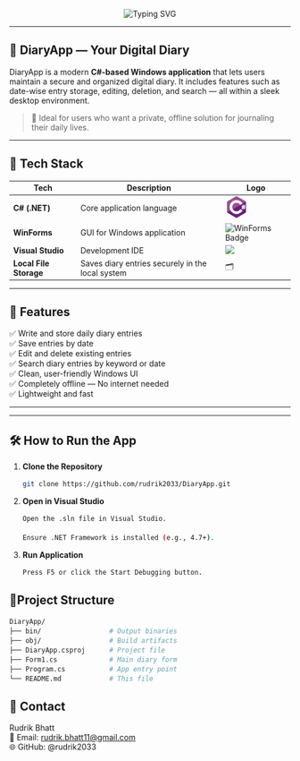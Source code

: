 <p align="center">
  <img src="https://readme-typing-svg.herokuapp.com?font=Fira+Code&weight=600&size=24&duration=4000&pause=500&color=00C6FF&center=true&vCenter=true&width=435&lines=Welcome+to+DiaryApp+%F0%9F%93%9D;" alt="Typing SVG" />
</p>

---

## 📘 DiaryApp — Your Digital Diary

DiaryApp is a modern **C#-based Windows application** that lets users maintain a secure and organized digital diary. It includes features such as date-wise entry storage, editing, deletion, and search — all within a sleek desktop environment.

> 🎯 Ideal for users who want a private, offline solution for journaling their daily lives.

---

## 🚀 Tech Stack

| Tech | Description | Logo |
|------|-------------|------|
| **C# (.NET)** | Core application language | <img src="https://raw.githubusercontent.com/devicons/devicon/master/icons/csharp/csharp-original.svg" width="40" /> |
| **WinForms** | GUI for Windows application | ![WinForms Badge](https://img.shields.io/badge/WinForms-.NET%20UI-blue?logo=windows) |
| **Visual Studio** | Development IDE | <img src="https://upload.wikimedia.org/wikipedia/commons/2/2c/Visual_Studio_Icon_2022.svg" width="40" /> |
| **Local File Storage** | Saves diary entries securely in the local system | 🗂️ |

---

## 🧩 Features

✅ Write and store daily diary entries  
✅ Save entries by date  
✅ Edit and delete existing entries  
✅ Search diary entries by keyword or date  
✅ Clean, user-friendly Windows UI  
✅ Completely offline — No internet needed  
✅ Lightweight and fast

---

---

## 🛠️ How to Run the App

1. **Clone the Repository**
   ```bash
   git clone https://github.com/rudrik2033/DiaryApp.git

   ```
2. **Open in Visual Studio**
   ```bash
   Open the .sln file in Visual Studio.
   
   Ensure .NET Framework is installed (e.g., 4.7+).
   ```
3. **Run Application**
   ```bash
   Press F5 or click the Start Debugging button.
   ```

## **📂Project Structure**
  ```bash
  DiaryApp/
├── bin/                 # Output binaries
├── obj/                 # Build artifacts
├── DiaryApp.csproj      # Project file
├── Form1.cs             # Main diary form
├── Program.cs           # App entry point
└── README.md            # This file
```

## **📧 Contact**
  Rudrik Bhatt <br>
  📧 Email: rudrik.bhatt11@gmail.com <br>
  🌐 GitHub: @rudrik2033
